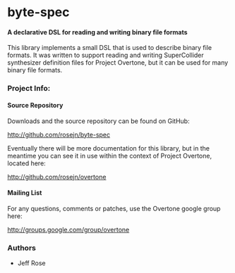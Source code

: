   byte-spec
==============

#### A declarative DSL for reading and writing binary file formats

This library implements a small DSL that is used to describe binary file
formats.  It was written to support reading and writing SuperCollider
synthesizer definition files for Project Overtone, but it can be used for many
binary file formats.  

### Project Info:

#### Source Repository
Downloads and the source repository can be found on GitHub:

  http://github.com/rosejn/byte-spec

Eventually there will be more documentation for this library, but in the
meantime you can see it in use within the context of Project Overtone, located
here:

  http://github.com/rosejn/overtone

#### Mailing List

For any questions, comments or patches, use the Overtone google group here:

http://groups.google.com/group/overtone

### Authors

* Jeff Rose
